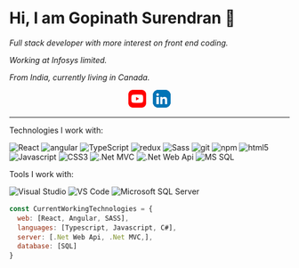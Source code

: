 <h1>Hi, I am Gopinath Surendran 👋</h1>
<!-- [![Header](https://raw.githubusercontent.com/GopinathSurendran/GopinathSurendran/main/images/gopi_profile.png)](https://github.com/GopinathSurendran/) -->

<p><em>Full stack developer with more interest on front end coding.</em></p>
<p><em>Working at Infosys limited.</em></p>
<p><em>From India, currently living in Canada.</em></p>

<p align='center'>
    <a href="https://www.youtube.com/channel/UCyxny8lsaIIBN1EOi0fS8qQ"><img height="32" src="https://raw.githubusercontent.com/GopinathSurendran/GopinathSurendran/main/images/youtube-icon.png"></a>&nbsp;&nbsp;
    <a href="https://www.linkedin.com/in/gopinath-surendran-ba1183143?lipi=urn%3Ali%3Apage%3Ad_flagship3_profile_view_base_contact_details%3B%2BlBEmtKmT3W1Ac8npOkU1w%3D%3D"><img height="32" src="https://raw.githubusercontent.com/GopinathSurendran/GopinathSurendran/main/images/linkedin-icon.png"></a>
</p>
<hr/>

Technologies I work with:
<p>
  <img alt="React" src="https://img.shields.io/badge/-React-45b8d8?style=flat-square&logo=react&logoColor=white" />
  <img alt="angular" src="https://img.shields.io/badge/-Angular-DD0031?style=flat-square&logo=angular&logoColor=white" />
  <img alt="TypeScript" src="https://img.shields.io/badge/-TypeScript-007ACC?style=flat-square&logo=typescript&logoColor=white" />
  <img alt="redux" src="https://img.shields.io/badge/-Redux-764ABC?style=flat-square&logo=redux&logoColor=white" />
  <img alt="Sass" src="https://img.shields.io/badge/-Sass-CC6699?style=flat-square&logo=sass&logoColor=white" />
  <img alt="git" src="https://img.shields.io/badge/-Git-F05032?style=flat-square&logo=git&logoColor=white" />
  <img alt="npm" src="https://img.shields.io/badge/-NPM-CB3837?style=flat-square&logo=npm&logoColor=white" />
  <img alt="html5" src="https://img.shields.io/badge/-HTML5-E34F26?style=flat-square&logo=html5&logoColor=white" />
  <img alt="Javascript" src="https://img.shields.io/badge/-Javascript-E34F26?style=flat-square&logo=javascript&logoColor=white" />
  <img alt="CSS3" src="https://img.shields.io/badge/-CSS3-E34F26?style=flat-square&logo=css3&logoColor=white" />
  <img alt=".Net MVC" src="https://img.shields.io/badge/-.Net MVC-E34F26?style=flat-square&logo=.net&logoColor=white" />
  <img alt=".Net Web Api" src="https://img.shields.io/badge/-.Net Web Api-E34F26?style=flat-square&logo=.net&logoColor=white" />
  <img alt="MS SQL" src="https://img.shields.io/badge/-MS SQL-E34F26?style=flat-square&logo=Microsoft SQL Server&logoColor=white" />
</p>

Tools I work with:
<p>
  <img alt="Visual Studio" src="https://img.shields.io/badge/-Visual Studio-45b8d8?style=flat-square&logo=Visual Studio&logoColor=white" />
  <img alt="VS Code" src="https://img.shields.io/badge/-VS Code-45b8d8?style=flat-square&logo=Visual Studio Code&logoColor=white" />
  <img alt="Microsoft SQL Server" src="https://img.shields.io/badge/-Microsoft SQL Server-45b8d8?style=flat-square&logo=Microsoft SQL Server&logoColor=white" />
</p>

```javascript
const CurrentWorkingTechnologies = {
  web: [React, Angular, SASS],
  languages: [Typescript, Javascript, C#],
  server: [.Net Web Api, .Net MVC,],
  database: [SQL]
}
```